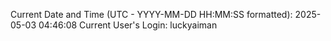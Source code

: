 Current Date and Time (UTC - YYYY-MM-DD HH:MM:SS formatted): 2025-05-03 04:46:08
Current User's Login: luckyaiman
